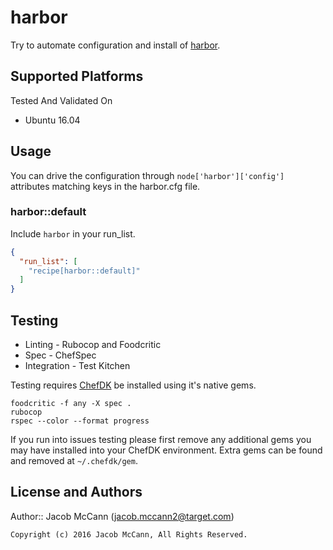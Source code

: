 # harbor

Try to automate configuration and install of [harbor](https://vmware.github.io/harbor/).

## Supported Platforms

Tested And Validated On
- Ubuntu 16.04

## Usage

You can drive the configuration through `node['harbor']['config']` attributes matching keys in the harbor.cfg file.

### harbor::default

Include `harbor` in your run_list.

```json
{
  "run_list": [
    "recipe[harbor::default]"
  ]
}
```

## Testing

* Linting - Rubocop and Foodcritic
* Spec - ChefSpec
* Integration - Test Kitchen

Testing requires [ChefDK](https://downloads.chef.io/chef-dk/) be installed using it's native gems.

```
foodcritic -f any -X spec .
rubocop
rspec --color --format progress
```

If you run into issues testing please first remove any additional gems you may
have installed into your ChefDK environment.  Extra gems can be found and removed
at `~/.chefdk/gem`.

## License and Authors

Author:: Jacob McCann (<jacob.mccann2@target.com>)

```text
Copyright (c) 2016 Jacob McCann, All Rights Reserved.
```
